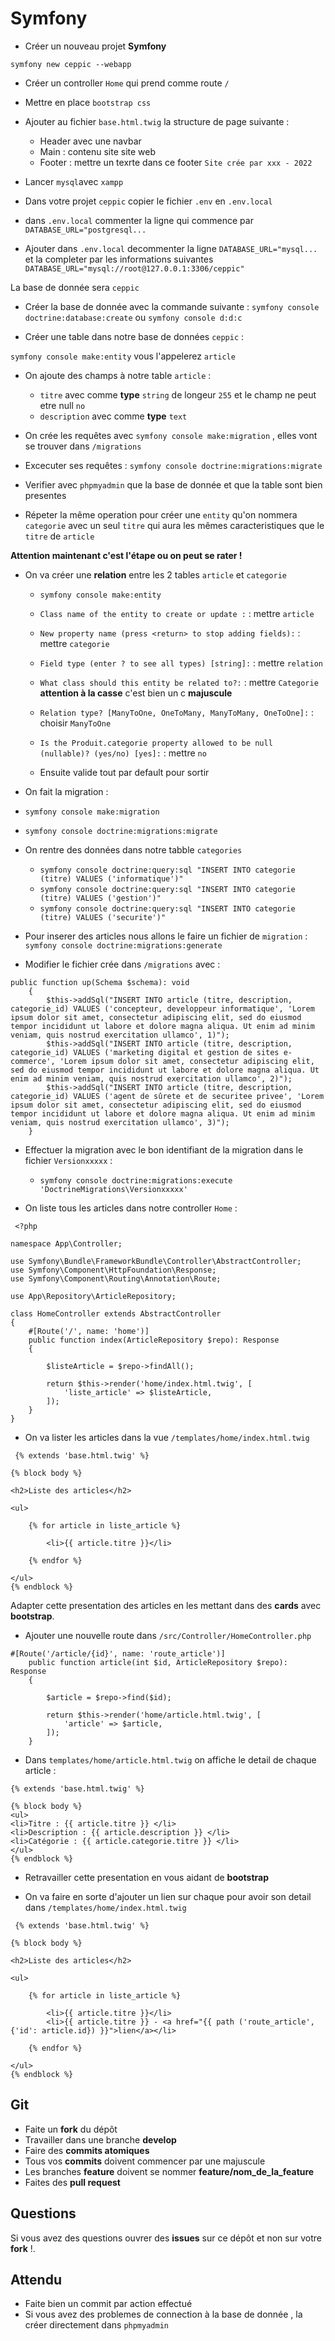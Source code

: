 # Symfony

- Créer un nouveau projet **Symfony**

`symfony new ceppic --webapp`

- Créer un controller `Home` qui prend comme route `/`

- Mettre en place `bootstrap css`

- Ajouter au fichier `base.html.twig` la structure de page suivante :
  
  - Header avec une navbar
  - Main : contenu site site web
  - Footer : mettre un texrte dans ce footer `Site crée par xxx - 2022`

- Lancer `mysql`avec `xampp`

- Dans votre projet `ceppic` copier le fichier `.env` en `.env.local`

- dans `.env.local` commenter la ligne qui commence par `DATABASE_URL="postgresql...`

- Ajouter dans `.env.local` decommenter la ligne `DATABASE_URL="mysql...` et la completer par les informations suivantes `DATABASE_URL="mysql://root@127.0.0.1:3306/ceppic"`

La base de donnée sera `ceppic`

- Créer la base de donnée avec la commande suivante : `symfony console doctrine:database:create` ou `symfony console d:d:c`

- Créer une table dans notre base de données `ceppic` : 

`symfony console make:entity` vous l'appelerez `article`

- On ajoute des champs à notre table `article` :

  - `titre` avec comme **type** `string` de longeur `255` et le champ ne peut etre null `no`
  - `description` avec comme **type** `text`

- On crée les requêtes avec `symfony console make:migration` , elles vont se trouver dans `/migrations`

- Excecuter ses requêtes : `symfony console doctrine:migrations:migrate`

- Verifier avec `phpmyadmin` que la base de donnée et que la table sont bien presentes

- Répeter la même operation pour créer une `entity` qu'on nommera `categorie` avec un seul `titre` qui aura les mêmes caracteristiques que le `titre` de `article`

**Attention maintenant c'est l'étape ou on peut se rater !**

- On va créer une **relation** entre les 2 tables `article` et `categorie`

  - `symfony console make:entity`

  - `Class name of the entity to create or update :` : mettre `article`

  - `New property name (press <return> to stop adding fields):` : mettre `categorie`

  - `Field type (enter ? to see all types) [string]:` : mettre `relation` 

  - `What class should this entity be related to?:` : mettre `Categorie` **attention à la casse** c'est bien un c **majuscule**

  - `Relation type? [ManyToOne, OneToMany, ManyToMany, OneToOne]:` :  choisir `ManyToOne`

  - `Is the Produit.categorie property allowed to be null (nullable)? (yes/no) [yes]:` : mettre `no`

  - Ensuite valide tout par default pour sortir

- On fait la migration :

 - `symfony console make:migration`
 - `symfony console doctrine:migrations:migrate`

 - On rentre des données dans notre tabble `categories`

   - `symfony console doctrine:query:sql "INSERT INTO categorie (titre) VALUES ('informatique')"`
   - `symfony console doctrine:query:sql "INSERT INTO categorie (titre) VALUES ('gestion')"`
   - `symfony console doctrine:query:sql "INSERT INTO categorie (titre) VALUES ('securite')"`

- Pour inserer des articles nous allons le faire un fichier de `migration` : `symfony console doctrine:migrations:generate`

- Modifier le fichier crée dans `/migrations` avec :

```
public function up(Schema $schema): void
    {
        $this->addSql("INSERT INTO article (titre, description, categorie_id) VALUES ('concepteur, developpeur informatique', 'Lorem ipsum dolor sit amet, consectetur adipiscing elit, sed do eiusmod tempor incididunt ut labore et dolore magna aliqua. Ut enim ad minim veniam, quis nostrud exercitation ullamco', 1)");
        $this->addSql("INSERT INTO article (titre, description, categorie_id) VALUES ('marketing digital et gestion de sites e-commerce', 'Lorem ipsum dolor sit amet, consectetur adipiscing elit, sed do eiusmod tempor incididunt ut labore et dolore magna aliqua. Ut enim ad minim veniam, quis nostrud exercitation ullamco', 2)");
        $this->addSql("INSERT INTO article (titre, description, categorie_id) VALUES ('agent de sûrete et de securitee privee', 'Lorem ipsum dolor sit amet, consectetur adipiscing elit, sed do eiusmod tempor incididunt ut labore et dolore magna aliqua. Ut enim ad minim veniam, quis nostrud exercitation ullamco', 3)");
    }
```

- Effectuer la migration avec le bon identifiant de la migration dans le fichier `Versionxxxxx` : 
   - `symfony console doctrine:migrations:execute 'DoctrineMigrations\Versionxxxxx'`

- On liste tous les articles dans notre controller `Home` :

```
 <?php

namespace App\Controller;

use Symfony\Bundle\FrameworkBundle\Controller\AbstractController;
use Symfony\Component\HttpFoundation\Response;
use Symfony\Component\Routing\Annotation\Route;

use App\Repository\ArticleRepository;

class HomeController extends AbstractController
{
    #[Route('/', name: 'home')]
    public function index(ArticleRepository $repo): Response
    {
       
        $listeArticle = $repo->findAll();

        return $this->render('home/index.html.twig', [
            'liste_article' => $listeArticle,
        ]);
    }
}
```

- On va lister les articles dans la vue `/templates/home/index.html.twig`

```
 {% extends 'base.html.twig' %}

{% block body %}

<h2>Liste des articles</h2>

<ul>

    {% for article in liste_article %}

        <li>{{ article.titre }}</li>

    {% endfor %}

</ul>
{% endblock %} 
```

Adapter cette presentation des articles en les mettant dans des **cards** avec **bootstrap**.

- Ajouter une nouvelle route dans `/src/Controller/HomeController.php`

```
#[Route('/article/{id}', name: 'route_article')]
    public function article(int $id, ArticleRepository $repo): Response 
    {

        $article = $repo->find($id);

        return $this->render('home/article.html.twig', [
            'article' => $article, 
        ]);
    }
```

- Dans `templates/home/article.html.twig` on affiche le detail de chaque article :

```
{% extends 'base.html.twig' %}

{% block body %}
<ul>
<li>Titre : {{ article.titre }} </li>
<li>Description : {{ article.description }} </li>
<li>Catégorie : {{ article.categorie.titre }} </li>
</ul>
{% endblock %}
```

- Retravailler cette presentation en vous aidant de **bootstrap**

- On va faire en sorte d'ajouter un lien sur chaque pour avoir son detail dans `/templates/home/index.html.twig`

```
 {% extends 'base.html.twig' %}

{% block body %}

<h2>Liste des articles</h2>

<ul>

    {% for article in liste_article %}

        <li>{{ article.titre }}</li>
        <li>{{ article.titre }} - <a href="{{ path ('route_article', {'id': article.id}) }}">lien</a></li>

    {% endfor %}

</ul>
{% endblock %} 
```


## Git

- Faite un **fork** du dépôt 
- Travailler dans une branche **develop**
- Faire des **commits atomiques**
- Tous vos **commits** doivent commencer par une majuscule
- Les branches **feature** doivent se nommer **feature/nom_de_la_feature**
- Faites des **pull request**

## Questions

Si vous avez des questions ouvrer des **issues** sur ce dépôt et non sur votre **fork** !.

## Attendu

- Faite bien un commit par action effectué 
- Si vous avez des problemes de connection à la base de donnée , la créer directement dans `phpmyadmin`
